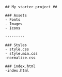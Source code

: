     ## My starter project ##

    ### Assets
    - Fonts
    - Images
    - Icons

    ---------

    ### Styles
    - style.css
    - style.min.css
    -normalize.css

    ### index.html
    -index.html